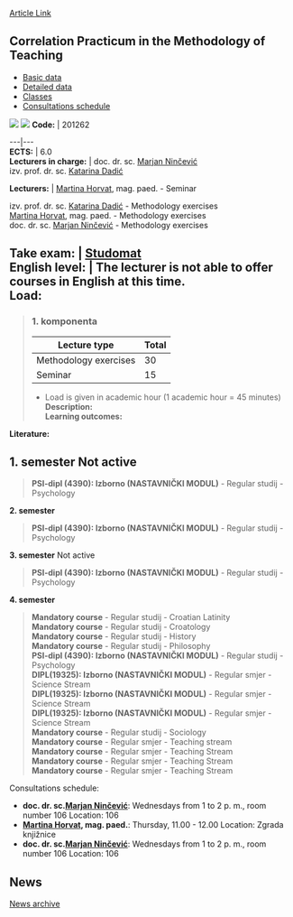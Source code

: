 [Article Link](https://www.fhs.hr/en/course/cpitmot_c)

## Correlation Practicum in the Methodology of Teaching
  * [Basic data](https://www.fhs.hr/en/course/cpitmot_c#v1id-523760_319002_1_0 "Basic data")
  * [Detailed data](https://www.fhs.hr/en/course/cpitmot_c#v1id-523760_319002_1_1 "Detailed data")
  * [Classes](https://www.fhs.hr/en/course/cpitmot_c#v1id-523760_319002_1_2 "Classes")
  * [Consultations schedule](https://www.fhs.hr/en/course/cpitmot_c#v1id-523760_319002_1_3 "Consultations schedule")


[![](https://www.fhs.hr/img/flags/gif/hr.gif)](https://www.fhs.hr/predmet/kvnp) [![](https://www.fhs.hr/img/flags/gif/gb.gif)](https://www.fhs.hr/en/course/cpitmot_c)
**Code:** |  201262  
  
---|---  
**ECTS:** |  6.0   
**Lecturers in charge:** |  doc. dr. sc. [Marjan Ninčević](https://www.fhs.hr/staff/marjan.nincevic)   
izv. prof. dr. sc. [Katarina Dadić](https://www.fhs.hr/staff/katarina.dadic)   
  
**Lecturers:** |  [Martina Horvat](https://www.fhs.hr/djelatnik/martina.horvat), mag. paed. - Seminar  
  
izv. prof. dr. sc. [Katarina Dadić](https://www.fhs.hr/djelatnik/katarina.dadic) - Methodology exercises  
[Martina Horvat](https://www.fhs.hr/djelatnik/martina.horvat), mag. paed. - Methodology exercises  
doc. dr. sc. [Marjan Ninčević](https://www.fhs.hr/djelatnik/marjan.nincevic) - Methodology exercises  
  
**Take exam:** |  [Studomat](http://www.isvu.hr/studomat)  
**English level:** |  The lecturer is not able to offer courses in English at this time.   
**Load:**  
---  
> ### 1. komponenta
> | Lecture type | Total  
> ---|---  
> Methodology exercises | 30  
> Seminar | 15  
> * Load is given in academic hour (1 academic hour = 45 minutes)   
**Description:**  
> **Learning outcomes:**  

  
**Literature:**  

  
**1. semester** Not active  
---  
> **PSI-dipl (4390): Izborno (NASTAVNIČKI MODUL)** - Regular studij - Psychology  
>   
  
**2. semester**  
> **PSI-dipl (4390): Izborno (NASTAVNIČKI MODUL)** - Regular studij - Psychology  
>   
  
**3. semester** Not active  
> **PSI-dipl (4390): Izborno (NASTAVNIČKI MODUL)** - Regular studij - Psychology  
>   
  
**4. semester**  
> **Mandatory course** - Regular studij - Croatian Latinity  
>  **Mandatory course** - Regular studij - Croatology  
>  **Mandatory course** - Regular studij - History  
>  **Mandatory course** - Regular studij - Philosophy  
>  **PSI-dipl (4390): Izborno (NASTAVNIČKI MODUL)** - Regular studij - Psychology  
>  **DIPL(19325): Izborno (NASTAVNIČKI MODUL)** - Regular smjer - Science Stream  
>  **DIPL(19325): Izborno (NASTAVNIČKI MODUL)** - Regular smjer - Science Stream  
>  **DIPL(19325): Izborno (NASTAVNIČKI MODUL)** - Regular smjer - Science Stream  
>  **Mandatory course** - Regular studij - Sociology  
>  **Mandatory course** - Regular smjer - Teaching stream  
>  **Mandatory course** - Regular smjer - Teaching Stream  
>  **Mandatory course** - Regular smjer - Teaching Stream  
>  **Mandatory course** - Regular smjer - Teaching Stream  
>   
Consultations schedule: 
  * **doc. dr. sc.[Marjan Ninčević](https://www.fhs.hr/staff/marjan.nincevic)**: 
Wednesdays from 1 to 2 p. m., room number 106
Location: 106 
  * **[Martina Horvat](https://www.fhs.hr/djelatnik/martina.horvat), mag. paed.**: 
Thursday, 11.00 - 12.00
Location: Zgrada knjižnice 
  * **doc. dr. sc.[Marjan Ninčević](https://www.fhs.hr/djelatnik/marjan.nincevic)**: 
Wednesdays from 1 to 2 p. m., room number 106
Location: 106 


## News
[News archive](https://www.fhs.hr/en/course/cpitmot_c?@=218k7#news_117413 "News archive")
